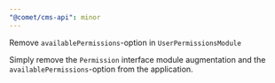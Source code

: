 ```yaml
---
"@comet/cms-api": minor
---
```


Remove `availablePermissions`-option in `UserPermissionsModule`

Simply remove the `Permission` interface module augmentation and the `availablePermissions`-option from the application.
